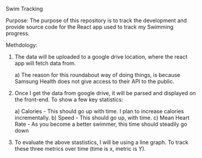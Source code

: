Swim Tracking


Purpose:
The purpose of this repository is to track the development and provide source code for the React app used to track my Swimming progress.


Methdology:
1) The data will be uploaded to a google drive location, where the react app will fetch data from.

      a) The reason for this roundabout way of doing things, is because Samsung Health does not give access to their API to the public.
  
2) Once I get the data from google drive, it will be parsed and displayed on the front-end. To show a few key statistics:

      a) Calories - This should go up with time. I plan to increase calories incrementally. 
      b) Speed - This should go up, with time.
      c) Mean Heart Rate - As you become a better swimmer, this time should steadily go down

3) To evaluate the above stastistics, I will be using a line graph. To track these three metrics over time (time is x, metric is Y).


